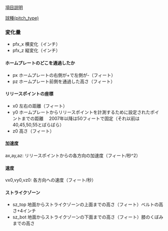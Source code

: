 [項目説明](http://www.datapotato.net/research/mlb-data)

[球種(pitch_type)](https://library.fangraphs.com/pitch-type-abbreviations-classifications/)

### 変化量
* pfx_x 横変化（インチ）
* pfx_z 縦変化（インチ）
#### ホームプレートのどこを通過したか
* px ホームプレートの右側が+で左側が-（フィート）
* pz ホームプレート前側を通過した高さ（フィート）
#### リリースポイントの座標
* x0 左右の距離（フィート）
* y0 ホームプレートからリリースポイントを計測するために設定されたポイントまでの距離
　2007年以降は50フィートで固定（それ以前は40,45,50,55とばらばら）
* z0 高さ（フィート）
#### 加速度
ax,ay,az: リリースポイントからの各方向の加速度（フィート/秒^2）
#### 速度
vx0,vy0,vz0: 各方向への速度（フィート/秒）
#### ストライクゾーン
* sz_top 地面からストライクゾーンの上面までの高さ（フィート）ベルトの高さ+4インチ
* sz_bot 地面からストライクゾーンの下面までの高さ（フィート）膝のくぼみまでの高さ

